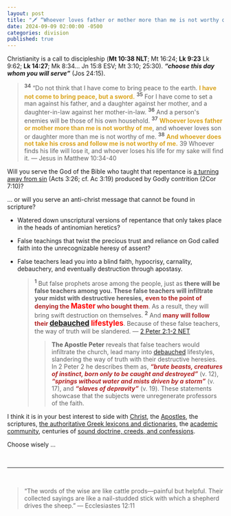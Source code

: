 ```yaml
---
layout: post
title: "🗡️ “Whoever loves father or mother more than me is not worthy of me”... “If you refuse to take up your cross and follow me, you are not worthy of being mine.” — Jesus"
date: 2024-09-09 02:00:00 -0500
categories: division
published: true
---
```


Christianity is a call to discipleship (**Mt 10:38 NLT**; Mt 16:24; **Lk 9:23** Lk 9:62; **Lk 14:27**; Mk 8:34... Jn 15:8 ESV; Mt 3:10; 25:30). ***&ldquo;choose this day whom you will serve&rdquo;*** (Jos 24:15). 

> <sup style="font-weight:bold;">34</sup> “Do not think that I have come to bring peace to the earth. <span style="font-weight:bold;color:GoldenRod;">I have not come to bring peace, but a sword.</span> <sup style="font-weight:bold;">35</sup> For I have come to set a man against his father, and a daughter against her mother, and a daughter-in-law against her mother-in-law. <sup style="font-weight:bold;">36</sup> And a person's enemies will be those of his own household. <sup style="font-weight:bold;">37</sup> <span style="font-weight:bold;color:GoldenRod;">Whoever loves father or mother more than me is not worthy of me</span>, and whoever loves son or daughter more than me is not worthy of me. <sup style="font-weight:bold;">38</sup> <span style="font-weight:bold;color:GoldenRod;">And whoever does not take his cross and follow me is not worthy of me.</span> 39 Whoever finds his life will lose it, and whoever loses his life for my sake will find it. — Jesus in Matthew 10:34-40

Will you serve the God of the Bible who taught that repentance is [a turning away from sin](https://sevenshepherd.github.io/repent-means-turn/) (Acts 3:26; cf. Ac 3:19) produced by Godly contrition (2Cor 7:10)?

... or will you serve an anti-christ message that cannot be found in scripture? 

- Watered down unscriptural versions of repentance that only takes place in the heads of antinomian heretics?
- False teachings that twist the precious trust and reliance on God called faith into the unrecognizable heresy of assent?
- False teachers lead you into a blind faith, hypocrisy, carnality, debauchery, and eventually destruction through apostasy.

    > <sup style="font-weight:bold;">1</sup> But false prophets arose among the people, just as <span style="font-weight:bold;">there will be false teachers among you. These false teachers will infiltrate your midst with destructive heresies,</span> <span style="font-weight:bold;color:FireBrick;">even to the point of denying the <span style="font-size:1.2em;color:Red;">Master</span> who bought them</span>. As a result, they will bring swift destruction on themselves. <sup style="font-weight:bold;">2</sup> And <span style="font-weight:bold;color:FireBrick;">many will follow their <span style="font-size:1.2em;color:Red;">[debauched](https://dictionary.cambridge.org/us/dictionary/english/debauched) lifestyles</span></span>. Because of these false teachers, the way of truth will be slandered. &mdash; [2 Peter 2:1-2 NET](https://www.biblegateway.com/passage/?search=2+Peter+2%3A1-2&version=NET)
    >> **The Apostle Peter** reveals that false teachers would infiltrate the church, lead many into [debauched](https://dictionary.cambridge.org/us/dictionary/english/debauched) lifestyles, slandering the way of truth with their destructive heresies. In 2 Peter 2 he describes them as, <span style="font-weight:bold;color:FireBrick;">*&ldquo;brute beasts, creatures of instinct, born only to be caught and destroyed&rdquo;*</span> (v. 12), <span style="font-weight:bold;color:FireBrick;">*&ldquo;springs without water and mists driven by a storm&rdquo;*</span> (v. 17), and <span style="font-weight:bold;color:FireBrick;">*&ldquo;slaves of depravity&rdquo;*</span> (v. 19). These statements showcase that the subjects were unregenerate professors of the faith.


I think it is in your best interest to side with [Christ](https://sevenshepherd.github.io/fruits/), the [Apostles](https://sevenshepherd.github.io/what-is-a-cult/#Warnings-From-The-Apostles), the scriptures, [the authoritative Greek lexicons and dictionaries](https://sevenshepherd.github.io/repentance/#BDAG), the [academic community](https://sevenshepherd.github.io/scholarship-on-repent/), centuries of [sound doctrine, creeds, and confessions](https://sevenshepherd.github.io/sola-fide-the-original-lordship-position/). 

<!-- They despise the truth that repentance is contrition (2Cor 7:10), a hatred for sin (Jude 23 NLT), and a turning from sin (Acts 3:26; Act 3:19). -->

Choose wisely ...

<br>

---

<br>

> “The words of the wise are like cattle prods—painful but helpful. Their collected sayings are like a nail-studded stick with which a shepherd drives the sheep.” ― Ecclesiastes 12:11

<script>
    var refTagger = {
        settings: {
            bibleVersion: 'NLT'
        }
    }; 

    (function(d, t) {
        var n=d.querySelector('[nonce]');
        refTagger.settings.nonce = n && (n.nonce||n.getAttribute('nonce'));
        var g = d.createElement(t), s = d.getElementsByTagName(t)[0];
        g.src = 'https://api.reftagger.com/v2/RefTagger.js';
        g.nonce = refTagger.settings.nonce;
        s.parentNode.insertBefore(g, s);
    }(document, 'script'));
</script>
